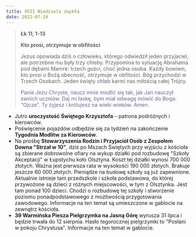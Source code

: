 ```yaml
---
title: XVII Niedziela zwykła
date: 2022-07-24
---
```


> **Łk 11, 1-13**
>
> **Kto prosi, otrzymuje w obfitości**
>
> Jezus opowiada dziś o człowieku, którego odwiedził jeden przyjaciel, ale potrzebne mu były trzy chleby. Przypomina to sytuację Abrahama pod dębami Mamre: trzech gości, choć jedna osoba. Każdy bowiem, kto prosi o Bożą obecność, otrzymuje w obfitości. Bóg przychodzi w Trzech Osobach. Jeden święty chleb karmi nas miłością całej Trójcy.
>
> <span style="color: #666699;"> Panie Jezu Chryste, naucz mnie modlić się tak, jak Jan nauczył swoich uczniów. Daj mi łaskę, bym miał odwagę mówić do Boga: "Ojcze". Ty żyjesz i królujesz na wieki wieków. Amen.
> &nbsp;

- Jutro **uroczystość Świętego Krzysztofa** – patrona podróżnych i kierowców.
- Poświęcenie pojazdów odbędzie się za tydzień na zakończenie **Tygodnia Modlitw za Kierowców**.
- Na prośbę **Stowarzyszenia Rodzin i Przyjaciół Osób z Zespołem Downa "Strzał w 10"**, dziś po Mszach Świętych przy wyjściu z kościoła są zbierane dobrowolne ofiary na wykup działki pod rozbudowę "Szkoły Akceptacji" w Łupstychu koło Olsztyna. Koszt tej działki wynosi 700 000 złotych. Ważna jest pierwsza rata w wysokości 190 000 złotych. Brakuje jeszcze 60 000 złotych. Pieniądze na budowę szkoły są już zapewnione. Aktualnie istnieje tam przedszkole i szkoła podstawowa, do której przywożone są dzieci z różnych miejscowości, w tym z Olsztynka. Jest tam ponad 100 dzieci. Chodzi o rozbudowę tej szkoły i stworzenie poziomu ponadpodstawowego z możliwością przygotowania zawodowego. Informacje na ten temat są umieszczone w gablocie na zewnątrz kościoła.
- **39 Warmińska Piesza Pielgrzymka na Jasną Górę** wyrusza 31 lipca i będzie trwała do 12 sierpnia. Hasło tegorocznej pielgrzymki to "Posłani w pokoju Chrystusa". Informacje na ten temat w gablocie.
